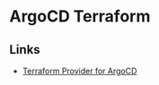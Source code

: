 # ArgoCD Terraform

## Links

- [Terraform Provider for ArgoCD](https://github.com/oboukili/terraform-provider-argocd)
